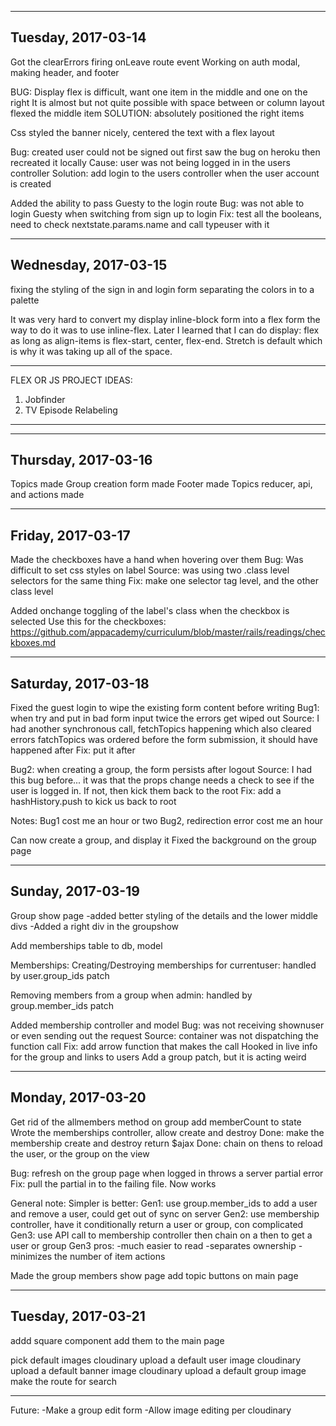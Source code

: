 -------------------------
Tuesday, 2017-03-14
-------------------------
Got the clearErrors firing onLeave route event
Working on auth modal, making header, and footer

BUG:
Display flex is difficult, want one item in the middle and one on the right
It is almost but not quite possible with space between or column layout
  flexed the middle item
  SOLUTION: absolutely positioned the right items

Css styled the banner nicely, centered the text with a flex layout

Bug:
created user could not be signed out
first saw the bug on heroku then recreated it locally
  Cause: user was not being logged in in the users controller
  Solution: add login to the users controller when the user account is created

Added the ability to pass Guesty to the login route
Bug: was not able to login Guesty when switching from sign up to login
  Fix: test all the booleans, need to check nextstate.params.name and call typeuser with it


-------------------------
Wednesday, 2017-03-15
-------------------------
fixing the styling of the sign in and login form
separating the colors in to a palette

It was very hard to convert my display inline-block form into a flex form
the way to do it was to use inline-flex. Later I learned that I can do display: flex
as long as align-items is flex-start, center, flex-end. Stretch is default which is why it was taking up all of the space.

------
FLEX OR JS PROJECT IDEAS:
1) Jobfinder
2) TV Episode Relabeling
------

-------------------------
Thursday, 2017-03-16
-------------------------

Topics made
Group creation form made
Footer made
Topics reducer, api, and actions made

-------------------------
Friday, 2017-03-17
-------------------------
Made the checkboxes have a hand when hovering over them
Bug: Was difficult to set css styles on label
  Source: was using two .class level selectors for the same thing
  Fix: make one selector tag level, and the other class level

Added onchange toggling of the label's class when the checkbox is selected
Use this for the checkboxes: https://github.com/appacademy/curriculum/blob/master/rails/readings/checkboxes.md

-------------------------
Saturday, 2017-03-18
-------------------------

Fixed the guest login to wipe the existing form content before writing
Bug1: when try and put in bad form input twice the errors get wiped out
  Source: I had another synchronous call, fetchTopics happening which also cleared errors
    fatchTopics was ordered before the form submission, it should have happened after
    Fix: put it after

Bug2: when creating a group, the form persists after logout
  Source: I had this bug before... it was that the props change needs a check
  to see if the user is logged in. If not, then kick them back to the root
  Fix: add a hashHistory.push to kick us back to root

Notes:
Bug1 cost me an hour or two
Bug2, redirection error cost me an hour

Can now create a group, and display it
Fixed the background on the group page

-------------------------
Sunday, 2017-03-19
-------------------------
Group show page
-added better styling of the details and the lower middle divs
-Added a right div in the groupshow

Add memberships table to db, model

Memberships:
Creating/Destroying memberships for currentuser:
handled by user.group_ids patch

Removing members from a group when admin:
handled by group.member_ids patch

Added membership controller and model
Bug: was not receiving shownuser or even sending out the request
  Source: container was not dispatching the function call
  Fix: add arrow function that makes the call
Hooked in live info for the group and links to users
Add a group patch, but it is acting weird

-------------------------
Monday, 2017-03-20
-------------------------

Get rid of the allmembers method on group
add memberCount to state
Wrote the memberships controller, allow create and destroy
Done: make the membership create and destroy return $ajax
Done: chain on thens to reload the user, or the group on the view

Bug: refresh on the group page when logged in throws a server partial error
  Fix: pull the partial in to the failing file. Now works

General note:
  Simpler is better:
  Gen1: use group.member_ids to add a user and remove a user, could get out of sync on server
  Gen2: use membership controller, have it conditionally return a user or group, con complicated
  Gen3: use API call to membership controller then chain on a then to get a user or group
    Gen3 pros:
      -much easier to read
      -separates ownership
      -minimizes the number of item actions


Made the group members show page
add topic buttons on main page

-------------------------
Tuesday, 2017-03-21
-------------------------

addd square component
add them to the main page

pick default images
cloudinary upload a default user image
cloudinary upload a default banner image
cloudinary upload a default group image
make the route for search

---------------

Future:
-Make a group edit form
  -Allow image editing per cloudinary

